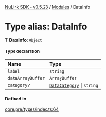 [NuLink SDK - v0.5.23](../README.md) / [Modules](../modules.md) / DataInfo

# Type alias: DataInfo

Ƭ **DataInfo**: `Object`

#### Type declaration

| Name | Type |
| :------ | :------ |
| `label` | `string` |
| `dataArrayBuffer` | `ArrayBuffer` |
| `category?` | [`DataCategory`](../enums/DataCategory.md) \| `string` |

#### Defined in

[core/pre/types/index.ts:64](https://github.com/NuLink-network/nulink-sdk/blob/1365126/src/core/pre/types/index.ts#L64)
